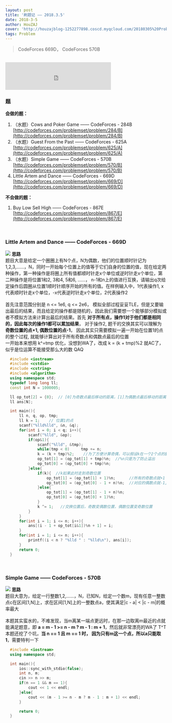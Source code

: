 ```yaml
---
layout: post
title: '刷题记 —— 2018.3.5'
date: 2018-3-5
author: HouZAJ
cover: 'http://houzajblog-1252277898.coscd.myqcloud.com/20180305%20Problem0305/20180305-01.png'
tags: Problem
---
```


> CodeForces 669D， CodeForces 570B  

<br>

<iframe type="text/html" src="http://music.163.com/outchain/player?type=2&id=33418878&auto=0&height=66" frameborder="no" border="0" marginwidth="0" marginheight="0" width="330" height="86"></iframe>      

<br>

### 题
**会做的题：**  
1. （水题）Cows and Poker Game —— CodeForces - 284B   
[http://codeforces.com/problemset/problem/284/B](http://codeforces.com/problemset/problem/284/B)  
2. （水题）Guest From the Past —— CodeForces - 625A  
[http://codeforces.com/problemset/problem/625/A](http://codeforces.com/problemset/problem/625/A)  
3. （水题）Simple Game —— CodeForces - 570B  
[http://codeforces.com/problemset/problem/570/B](http://codeforces.com/problemset/problem/570/B)  
4. Little Artem and Dance —— CodeForces - 669D  
[http://codeforces.com/problemset/problem/669/D](http://codeforces.com/problemset/problem/669/D)   

**不会做的题：**  
1. Buy Low Sell High —— CodeForces - 867E  
[http://codeforces.com/problemset/problem/867/E](http://codeforces.com/problemset/problem/867/E)  

<br>  

### Little Artem and Dance —— CodeForces - 669D
![](http://houzajblog-1252277898.coscd.myqcloud.com/20180305%20Problem0305/Little%20Artem%20and%20Danc%20CodeForces-669D.png)
**思路**  
题目大意是给定一个圈圈上有N个点，N为偶数，他们的位置顺时针记为1,2,3,……，N，同时一开始每个位置上的值等于它们自身的位置的值，现在给定两种操作，第一种操作是将圈上所有值都顺时针走x个单位或逆时针走x个单位，第二种操作是将位置1和2, 3和4, 5和6, ……， n-1和n上的值进行互换，请输出q次给定操作后圆圈从位置1顺时针顺序开始的所有的值。在样例输入中，1代表操作1, x代表顺时针走x个单位，-x代表逆时针走x个单位，2代表操作2  
<br>
首先注意范围分别是 n <= 1e6, q <= 2e6， 模拟全部过程妥妥TLE，但是又要输出最后的结果，而且给定的操作都是随机的，因此我们需要想一个能够部分模拟或者不模拟方法来计算出最后的结果。首先 **对于所有点，操作1对于他们都是相同的，因此每次的操作1都可以累加结果**， 对于操作2, 题干的交换其实可以理解为 **奇数位置的点+1, 偶数位置的点-1**， 因此其实只需要模拟一遍一开始在位置1的点的整个过程, 就能够计算出对于所有奇数点和偶数点最后的位置  
一开始本来想用 k^=tmp 优化，没想到WA了，改成 k = (k + tmp)%2 就AC了，似乎是位运算不能接受那么大的数 QAQ  
```cpp
  #include <iostream>
  #include <cstdio>
  #include <cstring>
  #include <algorithm>
  using namespace std;
  typedef long long ll;
  const int N = 1000005;

  ll op_tot[2] = {0};  // [0]为奇数点最后移动的距离，[1]为偶数点最后移动的距离
  ll ans[N];

  int main(){
      ll n, q, op, tmp;
      ll k = 1;    // 位置1的点
      scanf("%lld%lld", &n, &q);
      for(int i = 0; i < q; i++){
          scanf("%lld", &op);
          if(op&1){
              scanf("%lld", &tmp);
              while(tmp < 0)     tmp += n;
              k = (k + tmp)%2;    //为了方便计算奇偶，可以假设k在一个2个点的圈子里面
              op_tot[1] = (op_tot[1] + tmp)%n;  //%n只是为了防止溢出
              op_tot[0] = (op_tot[0] + tmp)%n;
          }else{
              if(k){  //k如果此时走到奇数位置
                  op_tot[1] = (op_tot[1] + 1)%n;      //所有的奇数点就+1
                  op_tot[0] = (op_tot[0] - 1 + n)%n;  //对应的偶数点就-1,下同
              }else{
                  op_tot[1] = (op_tot[1] - 1 + n)%n;
                  op_tot[0] = (op_tot[0] + 1)%n;
              }
              k ^= 1;   //交换位置后，奇数变偶数位置，偶数位置变奇数位置
          }
      }
      for(int i = 1; i <= n; i++){
          ans[(i - 1 + op_tot[i&1])%n + 1] = i;
      }
      for(int i = 1; i <= n; i++){
          printf((i < n ? "%lld " : "%lld\n"), ans[i]);
      }
      return 0;
  }
```
<br>

### Simple Game —— CodeForces - 570B    
![](http://houzajblog-1252277898.coscd.myqcloud.com/20180305%20Problem0305/Simple%20Game%20CodeForces-570B.png)
**思路**  
题目大意为，给定一行整数1,2,……，N，已知N，给定一个数m，现有任意一整数点c在区间[1,N]上，求在区间[1,N]上的一整数点a，使其满足|c - a| < |c - m|的概率最大   
<br>
本题其实蛮水的，不难发现，当m离某一端点更远时，在那一边取离m最近的点就能满足题意，即 **a = m - 1 >= n - m ? m - 1 : m + 1**，然后就非常漂亮的WA了 T^T  
本题还挖了个坑，**当 n == 1 且 m == 1 时， 因为只有m这一个点，所以a只能取1**，需要特判一下  
```cpp
  #include <iostream>
  using namespace std;

  int main(){
      ios::sync_with_stdio(false);
      int n, m;
      cin >> n >> m;
      if(n == 1 && m == 1){
          cout << 1 << endl;
      }else{
          cout << (m - 1 >= n - m ? m - 1 : m + 1) << endl;
      }

      return 0;
  }
```
